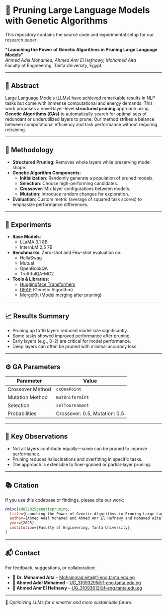 # 🧬 Pruning Large Language Models with Genetic Algorithms

This repository contains the source code and experimental setup for our research paper:

**"Launching the Power of Genetic Algorithms in Pruning Large Language Models"**  
_Ahmed Adel Mohamed, Ahmed Amr El Hefnawy, Mohamed Aita_  
Faculty of Engineering, Tanta University, Egypt.

---

## 📝 Abstract

Large Language Models (LLMs) have achieved remarkable results in NLP tasks but come with immense computational and energy demands. This work proposes a novel layer-level **structured pruning** approach using **Genetic Algorithms (GAs)** to automatically search for optimal sets of redundant or underutilized layers to prune. Our method strikes a balance between computational efficiency and task performance without requiring retraining.

---

## 🧠 Methodology

- **Structured Pruning**: Removes whole layers while preserving model shape.
- **Genetic Algorithm Components**:
  - **Initialization**: Randomly generate a population of pruned models.
  - **Selection**: Choose high-performing candidates.
  - **Crossover**: Mix layer configurations between models.
  - **Mutation**: Introduce random changes for exploration.
- **Evaluation**: Custom metric (average of squared task scores) to emphasize performance differences.

---

## 🧪 Experiments

- **Base Models**:
  - LLaMA 3.1 8B
  - InternLM 2.5 7B
- **Benchmarks**: Zero-shot and Few-shot evaluation on:
  - HellaSwag
  - Mutual
  - OpenBookQA
  - TruthfulQA-MC2
- **Tools & Libraries**:
  - [Huggingface Transformers](https://github.com/huggingface/transformers)
  - [DEAP](https://github.com/DEAP/deap) (Genetic Algorithm)
  - [MergeKit](https://github.com/arcee-ai/mergekit) (Model merging after pruning)

---

## 📈 Results Summary

- Pruning up to 16 layers reduced model size significantly.
- Some tasks showed improved performance after pruning.
- Early layers (e.g., 0–2) are critical for model performance.
- Deep layers can often be pruned with minimal accuracy loss.

---

## ⚙️ GA Parameters

| Parameter        | Value        |
|------------------|--------------|
| Crossover Method | `cxOnePoint` |
| Mutation Method  | `mutUniformInt` |
| Selection        | `selTournament` |
| Probabilities    | Crossover: 0.5, Mutation: 0.5 |

---

## 📌 Key Observations

- Not all layers contribute equally—some can be pruned to improve performance.
- Pruning reduces hallucinations and overfitting in specific tasks.
- The approach is extensible to finer-grained or partial-layer pruning.

---

## 📚 Citation

If you use this codebase or findings, please cite our work:

```bibtex
@misc{adel2025geneticpruning,
  title={Launching the Power of Genetic Algorithms in Pruning Large Language Models},
  author={Ahmed Adel Mohamed and Ahmed Amr El Hefnawy and Mohamed Aita},
  year={2025},
  institution={Faculty of Engineering, Tanta University},
}
```

---

## 📬 Contact

For feedback, suggestions, or collaboration:

- 📧 **Dr. Mohamed Aita** – Mohammad.eita@f-eng.tanta.edu.eg
- 📧 **Ahmed Adel Mohamed** – UG_31093295@f-eng.tanta.edu.eg 
- 📧 **Ahmed Amr El Hefnawy** – UG_31093612@f-eng.tanta.edu.eg

---

🧠 *Optimizing LLMs for a smarter and more sustainable future.*
